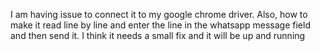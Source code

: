 I am having issue to connect it to my google chrome driver. Also, how to make it read line by line and enter the line in the whatsapp message field and then send it.
I think it needs a small fix and it will be up and running
